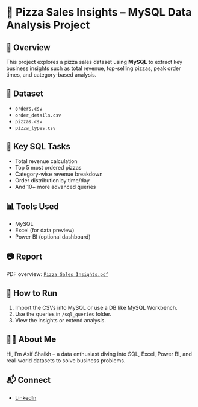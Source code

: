 # 🍕 Pizza Sales Insights – MySQL Data Analysis Project

## 📌 Overview
This project explores a pizza sales dataset using **MySQL** to extract key business insights such as total revenue, top-selling pizzas, peak order times, and category-based analysis.

## 📁 Dataset
- `orders.csv`
- `order_details.csv`
- `pizzas.csv`
- `pizza_types.csv`

## 🧠 Key SQL Tasks
- Total revenue calculation
- Top 5 most ordered pizzas
- Category-wise revenue breakdown
- Order distribution by time/day
- And 10+ more advanced queries

## 📊 Tools Used
- MySQL
- Excel (for data preview)
- Power BI (optional dashboard)

## 📷 Report
PDF overview: [`Pizza Sales Insights.pdf`](./Pizza%20Sales%20Insights.pdf)

## 📜 How to Run
1. Import the CSVs into MySQL or use a DB like MySQL Workbench.
2. Use the queries in `/sql_queries` folder.
3. View the insights or extend analysis.

## 🙋‍♂️ About Me
Hi, I’m Asif Shaikh – a data enthusiast diving into SQL, Excel, Power BI, and real-world datasets to solve business problems.

## 📬 Connect
- [LinkedIn](https://www.linkedin.com/in/asifshaikh999/)

